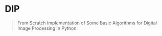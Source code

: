 # DIP

> From Scratch Implementation of Some Basic Algorithms for Digital Image Processing in Python.
